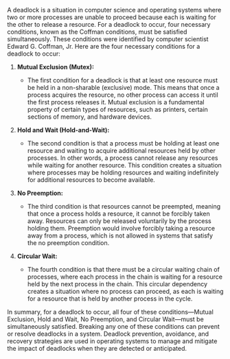 A deadlock is a situation in computer science and operating systems where two or more processes are unable to proceed because each is waiting for the other to release a resource. For a deadlock to occur, four necessary conditions, known as the Coffman conditions, must be satisfied simultaneously. These conditions were identified by computer scientist Edward G. Coffman, Jr. Here are the four necessary conditions for a deadlock to occur:

1. **Mutual Exclusion (Mutex):**
   - The first condition for a deadlock is that at least one resource must be held in a non-sharable (exclusive) mode. This means that once a process acquires the resource, no other process can access it until the first process releases it. Mutual exclusion is a fundamental property of certain types of resources, such as printers, certain sections of memory, and hardware devices.

2. **Hold and Wait (Hold-and-Wait):**
   - The second condition is that a process must be holding at least one resource and waiting to acquire additional resources held by other processes. In other words, a process cannot release any resources while waiting for another resource. This condition creates a situation where processes may be holding resources and waiting indefinitely for additional resources to become available.

3. **No Preemption:**
   - The third condition is that resources cannot be preempted, meaning that once a process holds a resource, it cannot be forcibly taken away. Resources can only be released voluntarily by the process holding them. Preemption would involve forcibly taking a resource away from a process, which is not allowed in systems that satisfy the no preemption condition.

4. **Circular Wait:**
   - The fourth condition is that there must be a circular waiting chain of processes, where each process in the chain is waiting for a resource held by the next process in the chain. This circular dependency creates a situation where no process can proceed, as each is waiting for a resource that is held by another process in the cycle.

In summary, for a deadlock to occur, all four of these conditions—Mutual Exclusion, Hold and Wait, No Preemption, and Circular Wait—must be simultaneously satisfied. Breaking any one of these conditions can prevent or resolve deadlocks in a system. Deadlock prevention, avoidance, and recovery strategies are used in operating systems to manage and mitigate the impact of deadlocks when they are detected or anticipated.
